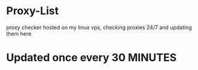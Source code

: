 # Proxy-List
proxy checker hosted on my linux vps, checking proxies 24/7 and updating them here 


# Updated once every 30 MINUTES
